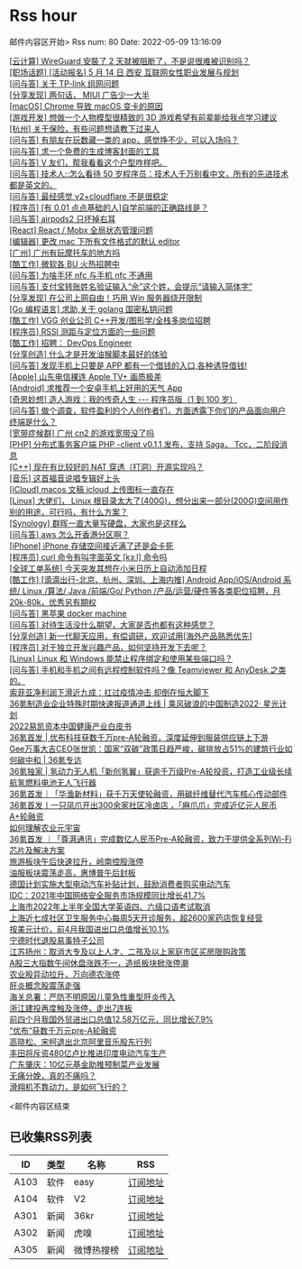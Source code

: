 # Rss hour

邮件内容区开始>
Rss num: 80  Date: 2022-05-09 13:16:09 <br/>

<a href='https://www.v2ex.com/t/851718#reply4'>[云计算] WireGuard 安裝了 2 天就被阻断了，不是说很难被识别吗？</a><br/>
<a href='https://www.v2ex.com/t/851717#reply0'>[职场话题] [活动报名] 5 月 14 日 西安 互联网女性职业发展与规划</a><br/>
<a href='https://www.v2ex.com/t/851716#reply3'>[问与答] 关于 TP-link 组网问题</a><br/>
<a href='https://www.v2ex.com/t/851714#reply0'>[分享发现] 两句话， MIUI 广告少一大半</a><br/>
<a href='https://www.v2ex.com/t/851713#reply0'>[macOS] Chrome 导致 macOS 变卡的原因</a><br/>
<a href='https://www.v2ex.com/t/851711#reply4'>[游戏开发] 想做一个人物模型很精致的 3D 游戏希望有前辈能给我点学习建议</a><br/>
<a href='https://www.v2ex.com/t/851710#reply0'>[杭州] 关于保险，有些问题想请教下过来人</a><br/>
<a href='https://www.v2ex.com/t/851709#reply4'>[问与答] 有朋友在玩数藏一类的 app，感觉挣不少，可以入场吗？</a><br/>
<a href='https://www.v2ex.com/t/851708#reply1'>[问与答] 求一个免费的生成博客封面的工具</a><br/>
<a href='https://www.v2ex.com/t/851707#reply0'>[问与答] V 友们，帮我看看这个户型咋样吧。</a><br/>
<a href='https://www.v2ex.com/t/851706#reply13'>[问与答] 技术人::怎么看待 50 岁程序员：技术人千万别看中文，所有的先进技术都是英文的。</a><br/>
<a href='https://www.v2ex.com/t/851705#reply2'>[问与答] 最经感觉 v2+cloudflare 不是很稳定</a><br/>
<a href='https://www.v2ex.com/t/851703#reply9'>[程序员] [有 0.01 点点基础的人]自学前端的正确路线是？</a><br/>
<a href='https://www.v2ex.com/t/851702#reply0'>[问与答] airpods2 只坏掉右耳</a><br/>
<a href='https://www.v2ex.com/t/851701#reply13'>[React] React / Mobx 全局状态管理问题</a><br/>
<a href='https://www.v2ex.com/t/851700#reply1'>[编辑器] 更改 mac 下所有文件格式的默认 editor</a><br/>
<a href='https://www.v2ex.com/t/851699#reply1'>[广州] 广州有玩摩托车的地方吗</a><br/>
<a href='https://www.v2ex.com/t/851697#reply0'>[酷工作] 微软各 BU 火热招聘中</a><br/>
<a href='https://www.v2ex.com/t/851696#reply0'>[问与答] 为啥手环 nfc 与手机 nfc 不通用</a><br/>
<a href='https://www.v2ex.com/t/851694#reply6'>[问与答] 支付宝转账姓名验证输入“佘”这个姓，会提示“请输入简体字”</a><br/>
<a href='https://www.v2ex.com/t/851693#reply4'>[分享发现] 在公司上网自由！巧用 Win 服务器绕开限制</a><br/>
<a href='https://www.v2ex.com/t/851692#reply2'>[Go 编程语言] 求助,关于 golang 国密私钥问题</a><br/>
<a href='https://www.v2ex.com/t/851690#reply0'>[酷工作] VGG 创业公司 C++开发/图形学/全栈多岗位招聘</a><br/>
<a href='https://www.v2ex.com/t/851689#reply2'>[程序员] RSSI 测距与定位方面的一些问题</a><br/>
<a href='https://www.v2ex.com/t/851688#reply0'>[酷工作] 招聘： DevOps Engineer</a><br/>
<a href='https://www.v2ex.com/t/851687#reply4'>[分享创造] 什么才是开发油猴脚本最好的体验</a><br/>
<a href='https://www.v2ex.com/t/851686#reply0'>[问与答] 发现手机上只要是 APP 都有一个借钱的入口,各种诱导借钱!</a><br/>
<a href='https://www.v2ex.com/t/851683#reply14'>[Apple] 山东电信裸连 Apple TV+ 画质极差</a><br/>
<a href='https://www.v2ex.com/t/851682#reply21'>[Android] 求推荐一个安卓手机上好用的天气 App</a><br/>
<a href='https://www.v2ex.com/t/851681#reply19'>[奇思妙想] 造人游戏：我的传奇人生 --- 程序员版（1 到 100 岁）</a><br/>
<a href='https://www.v2ex.com/t/851680#reply0'>[问与答] 做个调查，软件盈利的个人创作者们，方面透露下你们的产品面向用户终端是什么？</a><br/>
<a href='https://www.v2ex.com/t/851679#reply1'>[宽带症候群] 广州 cn2 的游戏宽带没了吗</a><br/>
<a href='https://www.v2ex.com/t/851677#reply0'>[PHP] 分布式事务客户端 PHP -client v0.1.1 发布，支持 Saga， Tcc，二阶段消息</a><br/>
<a href='https://www.v2ex.com/t/851676#reply9'>[C++] 现在有比较好的 NAT 穿透（打洞）开源实现吗？</a><br/>
<a href='https://www.v2ex.com/t/851675#reply10'>[音乐] 这首福音说唱专辑好上头</a><br/>
<a href='https://www.v2ex.com/t/851673#reply7'>[iCloud] macos 文稿 icloud 上传图标一直存在</a><br/>
<a href='https://www.v2ex.com/t/851671#reply11'>[Linux] 大佬们， Linux 根目录太大了(400G)，想分出来一部分(200G)空间用作别的用途，可行吗，有什么方案？</a><br/>
<a href='https://www.v2ex.com/t/851668#reply7'>[Synology] 群晖一直大量写硬盘，大家也是这样么</a><br/>
<a href='https://www.v2ex.com/t/851667#reply1'>[问与答] aws 怎么开香港分区啊？</a><br/>
<a href='https://www.v2ex.com/t/851665#reply12'>[iPhone] iPhone 存储空间接近满了还是会卡死</a><br/>
<a href='https://www.v2ex.com/t/851663#reply23'>[程序员] curl 命令有叫字面英文 [kɜːl] 命令吗</a><br/>
<a href='https://www.v2ex.com/t/851662#reply0'>[全球工单系统] 今天突发其想在小米日历上自动添加日程</a><br/>
<a href='https://www.v2ex.com/t/851661#reply0'>[酷工作] [滴滴出行-北京、杭州、深圳、上海内推] Android App/iOS/Android 系统/ Linux /算法/ Java /前端/Go/ Python /产品/运营/硬件等各类职位招聘，月 20k-80k，优秀另有期权</a><br/>
<a href='https://www.v2ex.com/t/851660#reply0'>[问与答] 黑苹果 docker machine</a><br/>
<a href='https://www.v2ex.com/t/851659#reply44'>[问与答] 对待生活没什么期望，大家是否也都有这种感觉？</a><br/>
<a href='https://www.v2ex.com/t/851657#reply5'>[分享创造] 新一代聊天应用，有偿调研，欢迎试用[海外产品熟悉优先]</a><br/>
<a href='https://www.v2ex.com/t/851656#reply19'>[程序员] 对于独立开发兴趣产品，如何坚持开发下去呢？</a><br/>
<a href='https://www.v2ex.com/t/851655#reply5'>[Linux] Linux 和 Windows 能禁止程序绑定和使用某些端口吗？</a><br/>
<a href='https://www.v2ex.com/t/851654#reply14'>[问与答] 手机和手机之间有远程控制软件吗？像 Teamviewer 和 AnyDesk 之类的。</a><br/>
<a href='https://36kr.com/p/1733417570860289'>索菲亚净利润下滑近九成：扛过疫情冲击 却倒在恒大脚下</a><br/>
<a href='https://36kr.com/p/1733296094854146'>36氪制造业企业特殊时期快速报道通道上线  |  乘风破浪的中国制造2022· 星光计划</a><br/>
<a href='https://36kr.com/p/1733252296440832'>2022易凯资本中国健康产业白皮书</a><br/>
<a href='https://36kr.com/p/1726528172227588'>36氪首发 | 优布科技获数千万pre-A轮融资，深度延伸到服装供应链上下游</a><br/>
<a href='https://36kr.com/p/1730481803853065'>Gee万事大吉CEO张世凯：国家“双碳”政策日趋严峻，碳排放占51%的建筑行业如何碳中和 | 36氪专访</a><br/>
<a href='https://36kr.com/p/1732137954966786'>36氪独家 | 氢动力无人机「新创氢翼」获逾千万级Pre-A轮投资，打造工业级长续航氢燃料电池无人飞行器</a><br/>
<a href='https://36kr.com/p/1729099332467716'>36氪首发｜「华渔新材料」获千万天使轮融资，用碳纤维替代汽车核心传动部件</a><br/>
<a href='https://36kr.com/p/1730482964200704'>36氪首发丨一只凤爪开出300余家社区冷卤店 ，「麻爪爪」完成近亿元人民币A+轮融资</a><br/>
<a href='https://36kr.com/p/1732180873460992'>如何理解农业元宇宙</a><br/>
<a href='https://36kr.com/p/1732425946184709'>36氪首发 ｜「尊湃通讯」完成数亿人民币Pre-A轮融资，致力于提供全系列Wi-Fi芯片及解决方案</a><br/>
<a href='https://36kr.com/newsflashes/1733442694331392'>旅游板块午后快速拉升，岭南控股涨停</a><br/>
<a href='https://36kr.com/newsflashes/1733439028165636'>油服板块震荡走高，惠博普午后封板</a><br/>
<a href='https://36kr.com/newsflashes/1733437529718023'>德国计划实施大型电动汽车补贴计划，鼓励消费者购买电动汽车</a><br/>
<a href='https://36kr.com/newsflashes/1733415522417667'>IDC：2021年中国网络安全服务市场规模同比增长41.7%</a><br/>
<a href='https://36kr.com/newsflashes/1733398954474760'>上海市2022年上半年全国大学英语四、六级口语考试取消</a><br/>
<a href='https://36kr.com/newsflashes/1733393720687874'>上海近七成社区卫生服务中心每周5天开诊服务，超2600家药店恢复经营</a><br/>
<a href='https://36kr.com/newsflashes/1733366111304962'>按美元计价，前4月我国进出口总值增长10.1%</a><br/>
<a href='https://36kr.com/newsflashes/1733361451383812'>宁德时代退股易事特子公司</a><br/>
<a href='https://36kr.com/newsflashes/1733358303280134'>江苏扬州：取消大专及以上人才、二孩及以上家庭市区买房限购政策</a><br/>
<a href='https://36kr.com/newsflashes/1733348143905799'>A股三大指数午间休盘涨跌不一，造纸板块掀涨停潮</a><br/>
<a href='https://36kr.com/newsflashes/1733339429731590'>农业股异动拉升，万向德农涨停</a><br/>
<a href='https://36kr.com/newsflashes/1733329578261761'>肝炎概念股震荡走强</a><br/>
<a href='https://36kr.com/newsflashes/1733326873869574'>海关总署：严防不明原因儿童急性重型肝炎传入</a><br/>
<a href='https://36kr.com/newsflashes/1733326552743174'>浙江建投再度触及涨停，走出7连板</a><br/>
<a href='https://36kr.com/newsflashes/1733317189926153'>前四个月我国外贸进出口总值12.58万亿元，同比增长7.9%</a><br/>
<a href='https://36kr.com/newsflashes/1733312845233415'>“优布”获数千万元pre-A轮融资</a><br/>
<a href='https://36kr.com/newsflashes/1733308043574276'>高晓松、宋柯退出北京阿里音乐股东行列</a><br/>
<a href='https://36kr.com/newsflashes/1733290276322304'>丰田将斥资480亿卢比推进印度电动汽车生产</a><br/>
<a href='https://36kr.com/newsflashes/1733289192471811'>广东肇庆：10亿元基金助推预制菜产业发展</a><br/>
<a href='http://www.huxiu.com/article/549899.html?f=wangzhan'>无痛分娩，真的不痛吗？</a><br/>
<a href='http://www.huxiu.com/article/549480.html?f=wangzhan'>滑翔机不靠动力，是如何飞行的？</a><br/>


<邮件内容区结束

## 已收集RSS列表

| ID | 类型 | 名称  | RSS  |
| -- | -- | -- | -- | 
| A103  | 软件 | easy | [订阅地址](http://rsshub.v2fy.com:1200/weibo/user/1088413295) |
| A104  | 软件 | V2  | [订阅地址](http://www.v2ex.com/index.xml) |
| A301  | 新闻 | 36kr | [订阅地址](https://www.36kr.com/feed) |
| A302  | 新闻 | 虎嗅 | [订阅地址](https://www.huxiu.com/rss/0.xml) |
| A305  | 新闻 | 微博热搜榜 | [订阅地址](https://rsshub.app/weibo/search/hot) |
